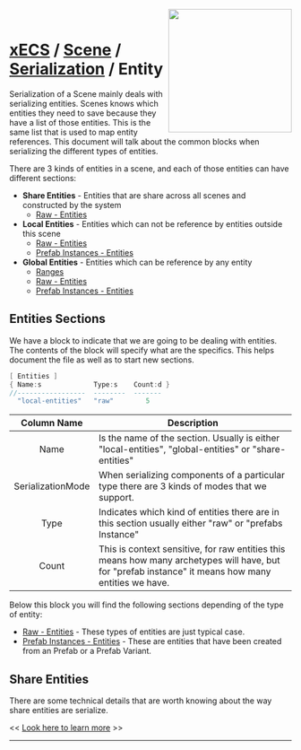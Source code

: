 <img src="https://i.imgur.com/TyjrCTS.jpg" align="right" width="220px" /><br>
# [xECS](xecs.md) / [Scene](xecs_scene.md) / [Serialization](xecs_scene_serialization.md) / Entity

Serialization of a Scene mainly deals with serializing entities. Scenes knows which entities they need to save because they have a list of those entities. This is the same list that is used to map entity references. This document will talk about the common blocks when serializing the different types of entities.

There are 3 kinds of entities in a scene, and each of those entities can have different sections:

* **Share Entities** - Entities that are share across all scenes and constructed by the system
  * [Raw - Entities](xecs_scene_serialization_entity_raw.md)
* **Local Entities** - Entities which can not be reference by entities outside this scene
  * [Raw - Entities](xecs_scene_serialization_entity_raw.md)
  * [Prefab Instances - Entities](xecs_scene_serialization_entity_prefab_instances.md)
* **Global Entities** - Entities which can be reference by any entity
  * [Ranges](xecs_scene_serialization_ranges.md)
  * [Raw - Entities](xecs_scene_serialization_entity_raw.md)
  * [Prefab Instances - Entities](xecs_scene_serialization_entity_prefab_instances.md)
## Entities Sections

We have a block to indicate that we are going to be dealing with entities. The contents of the block will specify what are the specifics. This helps document the file as well as to start new sections.

~~~cpp
[ Entities ]
{ Name:s             Type:s    Count:d }
//-----------------  --------  -------
  "local-entities"   "raw"        5
~~~

| Column Name        | Description |
|:------------------:|-------------|
| Name               | Is the name of the section. Usually is either "local-entities", "global-entities" or "share-entities"    |
| SerializationMode  | When serializing components of a particular type there are 3 kinds of modes that we support.             |
| Type               | Indicates which kind of entities there are in this section usually either "raw" or "prefabs Instance"    |
| Count              | This is context sensitive, for raw entities this means how many archetypes will have, but for "prefab instance" it means how many entities we have. |

Below this block you will find the following sections depending of the type of entity:

* [Raw - Entities](xecs_scene_serialization_entity_raw.md) - These types of entities are just typical case.
* [Prefab Instances - Entities](xecs_scene_serialization_entity_prefab_instances.md) - These are entities that have been created from an Prefab or a Prefab Variant.

## Share Entities 

There are some technical details that are worth knowing about the way share entities are serialize.

<< [Look here to learn more](xecs_scene_serialization_entity_shared.md) >>



---
